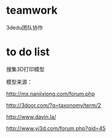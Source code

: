 # teamwork
3dedu团队协作


# to do list
  搜集3D打印模型
  
  
  
  模型来源：
  
  http://mx.nanjixiong.com/forum.php
  
  
  http://3door.com/?q=taxonomy/term/2
  
  http://www.dayin.la/
  
  http://www.yi3d.com/forum.php?gid=45
  
  
